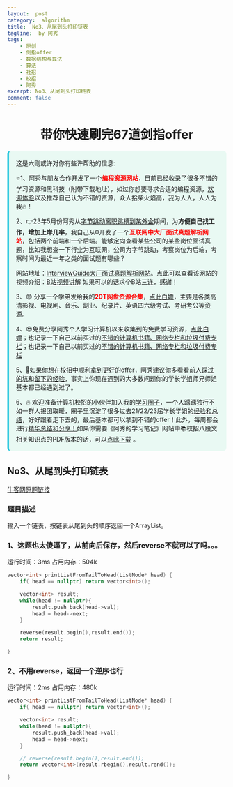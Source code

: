 ```yaml
---
layout:  post
category:  algorithm
title:  No3、从尾到头打印链表
tagline:  by 阿秀
tags:
    - 原创
    - 剑指offer
    - 数据结构与算法
    - 算法
    - 社招
    - 校招
    - 阿秀
excerpt: No3、从尾到头打印链表
comment: false
---
```


<h1 align="center">带你快速刷完67道剑指offer</h1>

<div style="border-color: #24C6DC;
            background-color: #e9f9f3;         
            margin: 1rem 0;
        padding: .25rem 1rem;
        border-left-width: .3rem;
        border-left-style: solid;
        border-radius: .5rem;
        color: inherit;">
  <p>这是六则或许对你有些许帮助的信息:</p>
<p>⭐️1、阿秀与朋友合作开发了一个<span style="font-weight:bold;color:red">编程资源网站</span>，目前已经收录了很多不错的学习资源和黑科技（附带下载地址），如过你想要寻求合适的编程资源，<a href="https://tools.interviewguide.cn/home" style="text-decoration: underline" target="_blank">欢迎体验</a>以及推荐自己认为不错的资源，众人拾柴火焰高，我为人人，人人为我🔥！</p>  <p>2、👉23年5月份阿秀从<a style="text-decoration: underline" href="https://mp.weixin.qq.com/s?__biz=Mzk0ODU4MzEzMw==&mid=2247512170&idx=1&sn=c4a04a383d2dfdece676b75f17224e78" target="_blank">字节跳动离职跳槽到某外企</a>期间，为<span style="font-weight:bold">方便自己找工作，增加上岸几率</span>，我自己从0开发了一个<span style="font-weight:bold;color:red">互联网中大厂面试真题解析网站</span>，包括两个前端和一个后端。能够定向查看某些公司的某些岗位面试真题，比如我想查一下行业为互联网，公司为字节跳动，考察岗位为后端，考察时间为最近一年之类的面试题有哪些？
<div align="center">
</div>网站地址：<a style="text-decoration: underline" href="https://top.interviewguide.cn/" target="_blank">InterviewGuide大厂面试真题解析网站</a>。点此可以查看该网站的视频介绍：<a style="text-decoration: underline" href="https://www.bilibili.com/video/BV1f94y1C7BL" target="_blank">B站视频讲解</a>   如果可以的话求个B站三连，感谢！
  </p>3、😊
    分享一个学弟发给我的<span style="font-weight:bold;color:red">20T网盘资源合集</span>，<a style="text-decoration: underline" href="https://docs.qq.com/sheet/DY3VPVklVaFFMcUZ4?tab=9h5afr" target="_blank">点此白嫖</a>，主要是各类高清影视、电视剧、音乐、副业、纪录片、英语四六级考试、考研考公等资源。
  </p>
  <p>4、😍免费分享阿秀个人学习计算机以来收集到的免费学习资源，<a style="text-decoration: underline" href="/notes/07-resources/01-free/01-introduce.html" target="_blank">点此白嫖</a>；也记录一下自己以前买过的<a style="text-decoration: underline" href="/notes/07-resources/02-precious.html" target="_blank">不错的计算机书籍、网络专栏和垃圾付费专栏</a>；也记录一下自己以前买过的<a style="text-decoration: underline" href="/notes/07-resources/02-precious.html" target="_blank">不错的计算机书籍、网络专栏和垃圾付费专栏</a>
  </p>
  <p>5、🚀如果你想在校招中顺利拿到更好的offer，阿秀建议你多看看前人<a style="text-decoration: underline" href="https://www.yuque.com/tuobaaxiu/httmmc/npg1k81zeq4wfpyz" target="_blank">踩过的坑</a>和<a style="text-decoration: underline"  target="_blank" href="https://www.yuque.com/tuobaaxiu/httmmc/gge9ppd0mbu2d3dp">留下的经验</a>，事实上你现在遇到的大多数问题你的学长学姐师兄师姐基本都已经遇到过了。
  </p>
  <p>6、🔥 欢迎准备计算机校招的小伙伴加入我的<a  style="text-decoration: underline" href="https://www.yuque.com/tuobaaxiu/httmmc/xg0otqvc17wfx4u9" target="_blank">学习圈子</a>，一个人踽踽独行不如一群人报团取暖，圈子里沉淀了很多过去21/22/23届学长学姐的<a  style="text-decoration: underline" href="https://www.yuque.com/tuobaaxiu/httmmc/gge9ppd0mbu2d3dp" target="_blank">经验和总结</a>，好好跟着走下去的，最后基本都可以拿到不错的offer！此外，每周都会进行<a  style="text-decoration: underline" href="https://www.yuque.com/tuobaaxiu/httmmc/npg1k81zeq4wfpyz" target="_blank">精华总结和分享！</a>如果你需要《阿秀的学习笔记》网站中📚︎校招八股文相关知识点的PDF版本的话，可以<a style="text-decoration: underline" href="https://www.yuque.com/tuobaaxiu/httmmc/qs0yn66apvkzw0ps" target="_blank">点此下载</a> 。</p>   </div>





## **No3、从尾到头打印链表**

<font style="font-weight:normal; color:#4169E1;text-decoration:underline;" target="_blank">[牛客网原题链接](https://www.nowcoder.com/practice/d0267f7f55b3412ba93bd35cfa8e8035?tpId=13&&tqId=11156&rp=1&ru=/ta/coding-interviews&qru=/ta/coding-interviews/question-ranking)</font>

### **题目描述**

输入一个链表，按链表从尾到头的顺序返回一个ArrayList。 

### **1、这题也太傻逼了，从前向后保存，然后reverse不就可以了吗。。。**

运行时间：3ms  占用内存：504k

~~~cpp
vector<int> printListFromTailToHead(ListNode* head) {
    if( head == nullptr) return vector<int>();

    vector<int> result;
    while(head != nullptr){
        result.push_back(head->val);
        head = head->next;
    }

    reverse(result.begin(),result.end());
    return result;

}
~~~



### **2、不用reverse，返回一个逆序也行**

运行时间：2ms  占用内存：480k

~~~cpp
vector<int> printListFromTailToHead(ListNode* head) {
    if( head == nullptr) return vector<int>();

    vector<int> result;
    while(head != nullptr){
        result.push_back(head->val);
        head = head->next;
    }

    // reverse(result.begin(),result.end());
    return vector<int>(result.rbegin(),result.rend());

}
~~~

<p id = "重建二叉树"></p>

